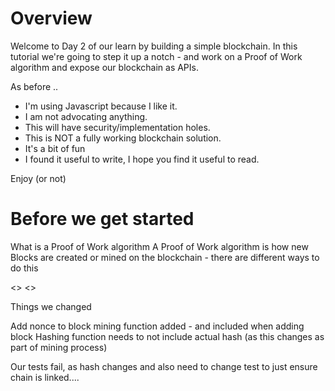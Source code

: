Overview
==
Welcome to Day 2 of our learn by building a simple blockchain.  In this tutorial we're going to step it up a notch - and work on a Proof of Work algorithm and expose our blockchain as APIs.

As before ..

* I'm using Javascript because I like it.
* I am not advocating anything.
* This will have security/implementation holes.
* This is NOT a fully working blockchain solution.
* It's a bit of fun
* I found it useful to write, I hope you find it useful to read.

Enjoy (or not)

Before we get started
==
What is a Proof of Work algorithm
A Proof of Work algorithm is how new Blocks are created or mined on the blockchain - there are different ways to do this

<<PICTURE NEEDED>>  <<and links to other sites on BC PoW>>

Things we changed

Add nonce to block 
mining function added - and included when adding block
Hashing function needs to not include actual hash (as this changes as part of mining process)

Our tests fail, as hash changes and also need to change test to just ensure chain is linked....


